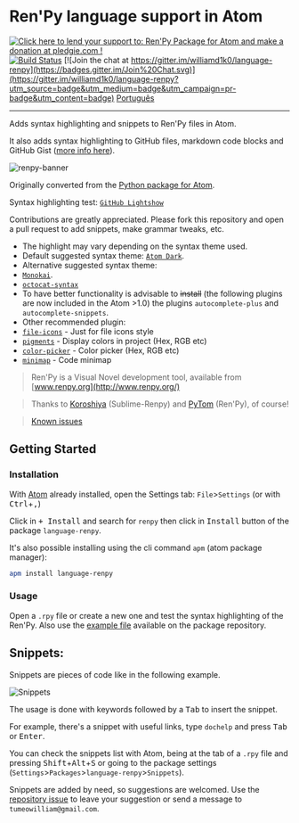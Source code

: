 # Ren'Py language support in Atom

<a href='https://pledgie.com/campaigns/31864'><img alt='Click here to lend your support to: Ren&#x27;Py Package for Atom and make a donation at pledgie.com !' src='https://pledgie.com/campaigns/31864.png?skin_name=chrome' border='0' ></a>
[![Build Status](https://travis-ci.org/williamd1k0/language-renpy.svg)](https://travis-ci.org/williamd1k0/language-renpy)
[![Join the chat at https://gitter.im/williamd1k0/language-renpy](https://badges.gitter.im/Join%20Chat.svg)](https://gitter.im/williamd1k0/language-renpy?utm_source=badge&utm_medium=badge&utm_campaign=pr-badge&utm_content=badge)
[Português](https://github.com/williamd1k0/language-renpy/blob/master/README_PT-BR.md)

***
Adds syntax highlighting and snippets to Ren'Py files in Atom.

It also adds syntax highlighting to GitHub files, markdown code blocks and GitHub Gist ([more info here](https://gist.github.com/williamd1k0/3b231c42e4a3efdd9759)).

![renpy-banner](https://t.gyazo.com/teams/thetimetunnel/952724864733e37ac528f4c9f3a07cf2.png)

Originally converted from the [Python package for Atom](https://github.com/atom/language-python).

Syntax highlighting test: [`GitHub Lightshow`](https://github-lightshow.herokuapp.com/?utf8=%E2%9C%93&scope=from-url&grammar_url=https%3A%2F%2Fgithub.com%2Fwilliamd1k0%2Flanguage-renpy%2Fblob%2Fmaster%2Fgrammars%2Frenpy.cson&grammar_text=&code_source=from-url&code_url=https%3A%2F%2Fgithub.com%2Fwilliamd1k0%2Flanguage-renpy%2Fblob%2Fmaster%2Fexample.rpy&code=)

Contributions are greatly appreciated. Please fork this repository and open a
pull request to add snippets, make grammar tweaks, etc.

* The highlight may vary depending on the syntax theme used.
* Default suggested syntax theme: [`Atom Dark`](https://atom.io/themes/atom-dark-syntax).
* Alternative suggested syntax theme:
 * [`Monokai`](https://atom.io/themes/monokai).
 * [`octocat-syntax`](https://atom.io/themes/octocat-syntax)
* To have better functionality is advisable to ~~install~~ (the following plugins are now included in the Atom >1.0) the plugins `autocomplete-plus` and `autocomplete-snippets`.
* Other recommended plugin:
 * [`file-icons`](https://atom.io/packages/file-icons)  - Just for file icons style
 * [`pigments`](https://atom.io/packages/pigments) - Display colors in project (Hex, RGB etc)
 * [`color-picker`](https://atom.io/packages/color-picker) - Color picker (Hex, RGB etc)
 * [`minimap`](https://atom.io/packages/minimap) - Code minimap


>Ren'Py is a Visual Novel development tool, available from [www.renpy.org](http://www.renpy.org/)

>Thanks to [Koroshiya](https://github.com/koroshiya) (Sublime-Renpy) and [PyTom](https://github.com/renpytom) (Ren'Py), of course!

>[Known issues](https://github.com/williamd1k0/language-renpy/issues/8)

## Getting Started

### Installation

With [Atom](https://atom.io/) already installed, open the Settings tab: `File`>`Settings` (or with <kbd>Ctrl</kbd>+<kbd>,</kbd>)

Click in <kbd>+ Install</kbd> and search for `renpy` then click in <kbd>Install</kbd> button of the package `language-renpy`.

It's also possible installing using the cli command `apm` (atom package manager):
```sh
apm install language-renpy
```

### Usage

Open a `.rpy` file or create a new one and test the syntax highlighting of the Ren'Py. Also use the [example file](https://github.com/williamd1k0/language-renpy/blob/master/example.rpy) available on the package repository.

## Snippets:

Snippets are pieces of code like in the following example.

![Snippets](http://i.imgur.com/J6Y17rA.gif)

The usage is done with keywords followed by a <kbd>Tab</kbd> to insert the snippet.

For example, there's a snippet with useful links, type `dochelp` and press <kbd>Tab</kbd> or <kbd>Enter</kbd>.

You can check the snippets list with Atom, being at the tab of a `.rpy` file and pressing <kbd>Shift</kbd>+<kbd>Alt</kbd>+<kbd>S</kbd> or going to the package settings (`Settings`>`Packages`>`language-renpy`>`Snippets`).

Snippets are added by need, so suggestions are welcomed. Use the [repository issue](https://github.com/williamd1k0/language-renpy/issues/6) to leave your suggestion or send a message to `tumeowilliam@gmail.com`.
